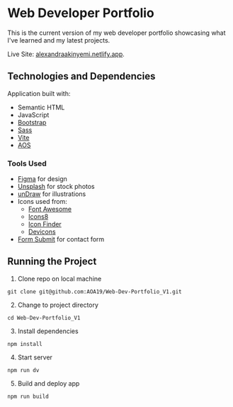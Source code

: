 # Web Developer Portfolio

This is the current version of my web developer portfolio showcasing what I've learned and my latest projects.

Live Site: [alexandraakinyemi.netlify.app](https://alexandraakinyemi.netlify.app).

## Technologies and Dependencies

Application built with:
- Semantic HTML
- JavaScript
- [Bootstrap](https://getbootstrap.com/)
- [Sass](https://sass-lang.com/)
- [Vite](https://vitejs.dev/)
- [AOS](https://michalsnik.github.io/aos/)

### Tools Used 

- [Figma](figma.com) for design
- [Unsplash](https://unsplash.com/) for stock photos
- [unDraw](https://undraw.co/illustrations) for illustrations
- Icons used from:
  - [Font Awesome](https://fontawesome.com/)
  - [Icons8](https://icons8.com/)
  - [Icon Finder](https://www.iconfinder.com/)
  - [Devicons](https://devicon.dev/)
- [Form Submit](https://formsubmit.co/) for contact form

## Running the Project 

1. Clone repo on local machine
```
git clone git@github.com:AOA19/Web-Dev-Portfolio_V1.git
```
2. Change to project directory
```
cd Web-Dev-Portfolio_V1
```
3. Install dependencies
```
npm install
```
4. Start server
```
npm run dv
```
5. Build and deploy app
```
npm run build
```
   

